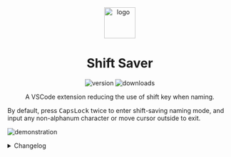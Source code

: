 <div align="center">
    <img alt="logo" src="./res/logo.png" width=70>
    <h1>Shift Saver</h1>
    <div>
        <img alt="version" src="https://vsmarketplacebadge.apphb.com/version/correctizer.shift-saver.svg">
        <img alt="downloads" src="https://vsmarketplacebadge.apphb.com/downloads/correctizer.shift-saver.svg">
    </div>
    <p>A VSCode extension reducing the use of shift key when naming.</p>
</div>

By default, press <kbd>CapsLock</kbd> twice to enter shift-saving naming mode, and input any non-alphanum character or move cursor outside to exit.

![demonstration](./res/demo.gif)

<details>
    <summary>Changelog</summary>

The format is based on [Keep a Changelog](https://keepachangelog.com/en/1.0.0/),
and this project adheres to [Semantic Versioning](https://semver.org/spec/v2.0.0.html).

## [Unreleased]

## [1.1.0] - 2021-01-22
### Added
- Configurable flag colors

### Changed
- Flags now get background/foreground colors based on current theme
- Flags are written with pure CSS instead of SVG

## [1.0.1] - 2021-01-03
### Fixed
- Input left bracket will cause exiting naming mode
- Change project structure

## [1.0.0] - 2021-01-01
### Added
- Project logo and basic manual

## [0.0.2] - 2021-01-01
### Added
- Shift-saving naming mode
- Toggle between camelCase and underscore names

[Unreleased]: https://github.com/whoiscc/shift-saver/compare/v1.1.0...HEAD
[1.1.0]: https://github.com/whoiscc/shift-saver/compare/v1.0.1...v1.1.0
[1.0.1]: https://github.com/whoiscc/shift-saver/compare/v1.0.0...v1.0.1
[1.0.0]: https://github.com/whoiscc/shift-saver/compare/v0.0.2...v1.0.0
[0.0.2]: https://github.com/whoiscc/shift-saver/releases/tag/v0.0.2

</details>